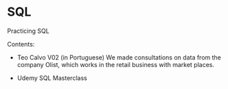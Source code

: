 # SQL
Practicing SQL

Contents:

- Teo Calvo V02 (in Portuguese)
We made consultations on data from the company Olist, which works in the retail business with market places.

- Udemy SQL Masterclass
